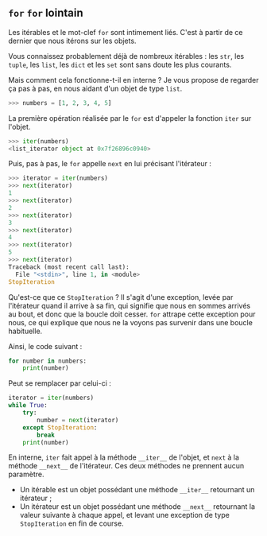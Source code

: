 ## `for` `for` lointain

Les itérables et le mot-clef `for` sont intimement liés. C'est à partir de ce dernier que nous itérons sur les objets.

Vous connaissez probablement déjà de nombreux itérables : les `str`, les `tuple`, les `list`, les `dict` et les `set` sont sans doute les plus courants.

Mais comment cela fonctionne-t-il en interne ? Je vous propose de regarder ça pas à pas, en nous aidant d'un objet de type `list`.

```python
>>> numbers = [1, 2, 3, 4, 5]
```

La première opération réalisée par le `for` est d'appeler la fonction `iter` sur l'objet.

```python
>>> iter(numbers)
<list_iterator object at 0x7f26896c0940>
```

Puis, pas à pas, le `for` appelle `next` en lui précisant l'itérateur :

```python
>>> iterator = iter(numbers)
>>> next(iterator)
1
>>> next(iterator)
2
>>> next(iterator)
3
>>> next(iterator)
4
>>> next(iterator)
5
>>> next(iterator)
Traceback (most recent call last):
  File "<stdin>", line 1, in <module>
StopIteration
```

Qu'est-ce que ce `StopIteration` ? Il s'agit d'une exception, levée par l'itérateur quand il arrive à sa fin, qui signifie que nous en sommes arrivés au bout, et donc que la boucle doit cesser. `for` attrape cette exception pour nous, ce qui explique que nous ne la voyons pas survenir dans une boucle habituelle.

Ainsi, le code suivant :

```python
for number in numbers:
    print(number)
```

Peut se remplacer par celui-ci :

```python
iterator = iter(numbers)
while True:
    try:
        number = next(iterator)
    except StopIteration:
        break
    print(number)
```

En interne, `iter` fait appel à la méthode `__iter__` de l'objet, et `next` à la méthode `__next__` de l'itérateur. Ces deux méthodes ne prennent aucun paramètre.

- Un itérable est un objet possédant une méthode `__iter__` retournant un itérateur ;
- Un itérateur est un objet possédant une méthode `__next__` retournant la valeur suivante à chaque appel, et levant une exception de type `StopIteration` en fin de course.
